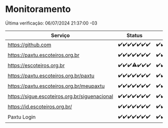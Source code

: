 # Monitoramento

Última verificação: 06/07/2024 21:37:00 -03

|Serviço|Status|Últimas 24h|
|---|---|---|
|https://github.com|<span title="2024-06-30: OK=24">✔️</span><span title="2024-07-01: OK=23">✔️</span><span title="2024-07-02: OK=24">✔️</span><span title="2024-07-03: OK=24">✔️</span><span title="2024-07-04: OK=24">✔️</span><span title="2024-07-05: OK=24">✔️</span><span title="2024-07-06: OK=1">✔️</span>|<span title="05/07/2024 22:51:00 -03 : 200">✔️</span><span title="05/07/2024 23:23:00 -03 : 200">✔️</span><span title="06/07/2024 00:08:00 -03 : 200">✔️</span><span title="06/07/2024 01:08:00 -03 : 200">✔️</span><span title="06/07/2024 02:07:00 -03 : 200">✔️</span><span title="06/07/2024 03:09:00 -03 : 200">✔️</span><span title="06/07/2024 04:06:00 -03 : 200">✔️</span><span title="06/07/2024 05:10:00 -03 : 200">✔️</span><span title="06/07/2024 06:08:00 -03 : 200">✔️</span><span title="06/07/2024 07:06:00 -03 : 200">✔️</span><span title="06/07/2024 08:06:00 -03 : 200">✔️</span><span title="06/07/2024 09:11:00 -03 : 200">✔️</span><span title="06/07/2024 10:07:00 -03 : 200">✔️</span><span title="06/07/2024 11:04:00 -03 : 200">✔️</span><span title="06/07/2024 12:07:00 -03 : 200">✔️</span><span title="06/07/2024 13:07:00 -03 : 200">✔️</span><span title="06/07/2024 14:04:00 -03 : 200">✔️</span><span title="06/07/2024 15:08:00 -03 : 200">✔️</span><span title="06/07/2024 16:03:00 -03 : 200">✔️</span><span title="06/07/2024 17:07:00 -03 : 200">✔️</span><span title="06/07/2024 18:06:00 -03 : 200">✔️</span><span title="06/07/2024 19:06:00 -03 : 200">✔️</span><span title="06/07/2024 20:06:00 -03 : 200">✔️</span><span title="06/07/2024 21:37:00 -03 : 200">✔️</span>|
|https://paxtu.escoteiros.org.br|<span title="2024-06-30: OK=24">✔️</span><span title="2024-07-01: OK=23">✔️</span><span title="2024-07-02: OK=24">✔️</span><span title="2024-07-03: OK=24">✔️</span><span title="2024-07-04: OK=24">✔️</span><span title="2024-07-05: OK=24">✔️</span><span title="2024-07-06: OK=1">✔️</span>|<span title="05/07/2024 22:51:00 -03 : 200">✔️</span><span title="05/07/2024 23:23:00 -03 : 200">✔️</span><span title="06/07/2024 00:08:00 -03 : 200">✔️</span><span title="06/07/2024 01:08:00 -03 : 200">✔️</span><span title="06/07/2024 02:07:00 -03 : 200">✔️</span><span title="06/07/2024 03:09:00 -03 : 200">✔️</span><span title="06/07/2024 04:06:00 -03 : 200">✔️</span><span title="06/07/2024 05:10:00 -03 : 200">✔️</span><span title="06/07/2024 06:08:00 -03 : 200">✔️</span><span title="06/07/2024 07:06:00 -03 : 200">✔️</span><span title="06/07/2024 08:06:00 -03 : 200">✔️</span><span title="06/07/2024 09:11:00 -03 : 200">✔️</span><span title="06/07/2024 10:07:00 -03 : 200">✔️</span><span title="06/07/2024 11:04:00 -03 : 200">✔️</span><span title="06/07/2024 12:07:00 -03 : 200">✔️</span><span title="06/07/2024 13:07:00 -03 : 200">✔️</span><span title="06/07/2024 14:04:00 -03 : 200">✔️</span><span title="06/07/2024 15:08:00 -03 : 200">✔️</span><span title="06/07/2024 16:03:00 -03 : 200">✔️</span><span title="06/07/2024 17:07:00 -03 : 200">✔️</span><span title="06/07/2024 18:06:00 -03 : 200">✔️</span><span title="06/07/2024 19:06:00 -03 : 200">✔️</span><span title="06/07/2024 20:06:00 -03 : 200">✔️</span><span title="06/07/2024 21:37:00 -03 : 200">✔️</span>|
|https://escoteiros.org.br|<span title="2024-06-30: OK=24">✔️</span><span title="2024-07-01: OK=23">✔️</span><span title="2024-07-02: OK=24">✔️</span><span title="2024-07-03: OK=23, Falhas=1">⚠️</span><span title="2024-07-04: OK=24">✔️</span><span title="2024-07-05: OK=24">✔️</span><span title="2024-07-06: OK=1">✔️</span>|<span title="05/07/2024 22:51:00 -03 : 200">✔️</span><span title="05/07/2024 23:23:00 -03 : 200">✔️</span><span title="06/07/2024 00:08:00 -03 : 200">✔️</span><span title="06/07/2024 01:08:00 -03 : 200">✔️</span><span title="06/07/2024 02:07:00 -03 : 200">✔️</span><span title="06/07/2024 03:09:00 -03 : 200">✔️</span><span title="06/07/2024 04:06:00 -03 : 200">✔️</span><span title="06/07/2024 05:10:00 -03 : 200">✔️</span><span title="06/07/2024 06:08:00 -03 : 200">✔️</span><span title="06/07/2024 07:06:00 -03 : 200">✔️</span><span title="06/07/2024 08:06:00 -03 : 200">✔️</span><span title="06/07/2024 09:11:00 -03 : 200">✔️</span><span title="06/07/2024 10:07:00 -03 : 200">✔️</span><span title="06/07/2024 11:04:00 -03 : 200">✔️</span><span title="06/07/2024 12:07:00 -03 : 200">✔️</span><span title="06/07/2024 13:07:00 -03 : 200">✔️</span><span title="06/07/2024 14:04:00 -03 : 200">✔️</span><span title="06/07/2024 15:08:00 -03 : 200">✔️</span><span title="06/07/2024 16:03:00 -03 : 200">✔️</span><span title="06/07/2024 17:07:00 -03 : 200">✔️</span><span title="06/07/2024 18:06:00 -03 : 200">✔️</span><span title="06/07/2024 19:06:00 -03 : 200">✔️</span><span title="06/07/2024 20:06:00 -03 : 200">✔️</span><span title="06/07/2024 21:37:00 -03 : 200">✔️</span>|
|https://paxtu.escoteiros.org.br/paxtu|<span title="2024-06-30: OK=24">✔️</span><span title="2024-07-01: OK=23">✔️</span><span title="2024-07-02: OK=24">✔️</span><span title="2024-07-03: OK=24">✔️</span><span title="2024-07-04: OK=24">✔️</span><span title="2024-07-05: OK=24">✔️</span><span title="2024-07-06: OK=1">✔️</span>|<span title="05/07/2024 22:51:00 -03 : 200">✔️</span><span title="05/07/2024 23:23:00 -03 : 200">✔️</span><span title="06/07/2024 00:08:00 -03 : 200">✔️</span><span title="06/07/2024 01:08:00 -03 : 200">✔️</span><span title="06/07/2024 02:07:00 -03 : 200">✔️</span><span title="06/07/2024 03:09:00 -03 : 200">✔️</span><span title="06/07/2024 04:06:00 -03 : 200">✔️</span><span title="06/07/2024 05:10:00 -03 : 200">✔️</span><span title="06/07/2024 06:08:00 -03 : 200">✔️</span><span title="06/07/2024 07:07:00 -03 : 200">✔️</span><span title="06/07/2024 08:06:00 -03 : 200">✔️</span><span title="06/07/2024 09:11:00 -03 : 200">✔️</span><span title="06/07/2024 10:07:00 -03 : 200">✔️</span><span title="06/07/2024 11:04:00 -03 : 200">✔️</span><span title="06/07/2024 12:07:00 -03 : 200">✔️</span><span title="06/07/2024 13:07:00 -03 : 200">✔️</span><span title="06/07/2024 14:04:00 -03 : 200">✔️</span><span title="06/07/2024 15:08:00 -03 : 200">✔️</span><span title="06/07/2024 16:03:00 -03 : 200">✔️</span><span title="06/07/2024 17:07:00 -03 : 200">✔️</span><span title="06/07/2024 18:06:00 -03 : 200">✔️</span><span title="06/07/2024 19:06:00 -03 : 200">✔️</span><span title="06/07/2024 20:06:00 -03 : 200">✔️</span><span title="06/07/2024 21:37:00 -03 : 200">✔️</span>|
|https://paxtu.escoteiros.org.br/meupaxtu|<span title="2024-06-30: OK=24">✔️</span><span title="2024-07-01: OK=23">✔️</span><span title="2024-07-02: OK=24">✔️</span><span title="2024-07-03: OK=24">✔️</span><span title="2024-07-04: OK=24">✔️</span><span title="2024-07-05: OK=24">✔️</span><span title="2024-07-06: OK=1">✔️</span>|<span title="05/07/2024 22:51:00 -03 : 200">✔️</span><span title="05/07/2024 23:23:00 -03 : 200">✔️</span><span title="06/07/2024 00:08:00 -03 : 200">✔️</span><span title="06/07/2024 01:08:00 -03 : 200">✔️</span><span title="06/07/2024 02:07:00 -03 : 200">✔️</span><span title="06/07/2024 03:09:00 -03 : 200">✔️</span><span title="06/07/2024 04:06:00 -03 : 200">✔️</span><span title="06/07/2024 05:10:00 -03 : 200">✔️</span><span title="06/07/2024 06:08:00 -03 : 200">✔️</span><span title="06/07/2024 07:07:00 -03 : 200">✔️</span><span title="06/07/2024 08:06:00 -03 : 200">✔️</span><span title="06/07/2024 09:11:00 -03 : 200">✔️</span><span title="06/07/2024 10:07:00 -03 : 200">✔️</span><span title="06/07/2024 11:04:00 -03 : 200">✔️</span><span title="06/07/2024 12:07:00 -03 : 200">✔️</span><span title="06/07/2024 13:07:00 -03 : 200">✔️</span><span title="06/07/2024 14:04:00 -03 : 200">✔️</span><span title="06/07/2024 15:08:00 -03 : 200">✔️</span><span title="06/07/2024 16:03:00 -03 : 200">✔️</span><span title="06/07/2024 17:07:00 -03 : 200">✔️</span><span title="06/07/2024 18:06:00 -03 : 200">✔️</span><span title="06/07/2024 19:06:00 -03 : 200">✔️</span><span title="06/07/2024 20:06:00 -03 : 200">✔️</span><span title="06/07/2024 21:37:00 -03 : 200">✔️</span>|
|https://sigue.escoteiros.org.br/siguenacional|<span title="2024-06-30: OK=24">✔️</span><span title="2024-07-01: OK=23">✔️</span><span title="2024-07-02: OK=24">✔️</span><span title="2024-07-03: OK=24">✔️</span><span title="2024-07-04: OK=24">✔️</span><span title="2024-07-05: OK=24">✔️</span><span title="2024-07-06: OK=1">✔️</span>|<span title="05/07/2024 22:51:00 -03 : 200">✔️</span><span title="05/07/2024 23:23:00 -03 : 200">✔️</span><span title="06/07/2024 00:08:00 -03 : 200">✔️</span><span title="06/07/2024 01:08:00 -03 : 200">✔️</span><span title="06/07/2024 02:07:00 -03 : 200">✔️</span><span title="06/07/2024 03:09:00 -03 : 200">✔️</span><span title="06/07/2024 04:06:00 -03 : 200">✔️</span><span title="06/07/2024 05:10:00 -03 : 200">✔️</span><span title="06/07/2024 06:08:00 -03 : 200">✔️</span><span title="06/07/2024 07:07:00 -03 : 200">✔️</span><span title="06/07/2024 08:06:00 -03 : 200">✔️</span><span title="06/07/2024 09:11:00 -03 : 200">✔️</span><span title="06/07/2024 10:07:00 -03 : 200">✔️</span><span title="06/07/2024 11:04:00 -03 : 200">✔️</span><span title="06/07/2024 12:07:00 -03 : 200">✔️</span><span title="06/07/2024 13:07:00 -03 : 200">✔️</span><span title="06/07/2024 14:04:00 -03 : 200">✔️</span><span title="06/07/2024 15:08:00 -03 : 200">✔️</span><span title="06/07/2024 16:03:00 -03 : 200">✔️</span><span title="06/07/2024 17:07:00 -03 : 200">✔️</span><span title="06/07/2024 18:06:00 -03 : 200">✔️</span><span title="06/07/2024 19:06:00 -03 : 200">✔️</span><span title="06/07/2024 20:06:00 -03 : 200">✔️</span><span title="06/07/2024 21:37:00 -03 : 200">✔️</span>|
|https://id.escoteiros.org.br/|<span title="2024-06-30: OK=24">✔️</span><span title="2024-07-01: OK=23">✔️</span><span title="2024-07-02: OK=24">✔️</span><span title="2024-07-03: OK=24">✔️</span><span title="2024-07-04: OK=24">✔️</span><span title="2024-07-05: OK=24">✔️</span><span title="2024-07-06: OK=1">✔️</span>|<span title="05/07/2024 22:51:00 -03 : 200">✔️</span><span title="05/07/2024 23:23:00 -03 : 200">✔️</span><span title="06/07/2024 00:08:00 -03 : 200">✔️</span><span title="06/07/2024 01:08:00 -03 : 200">✔️</span><span title="06/07/2024 02:07:00 -03 : 200">✔️</span><span title="06/07/2024 03:09:00 -03 : 200">✔️</span><span title="06/07/2024 04:06:00 -03 : 200">✔️</span><span title="06/07/2024 05:10:00 -03 : 200">✔️</span><span title="06/07/2024 06:08:00 -03 : 200">✔️</span><span title="06/07/2024 07:07:00 -03 : 200">✔️</span><span title="06/07/2024 08:06:00 -03 : 200">✔️</span><span title="06/07/2024 09:11:00 -03 : 200">✔️</span><span title="06/07/2024 10:07:00 -03 : 200">✔️</span><span title="06/07/2024 11:04:00 -03 : 200">✔️</span><span title="06/07/2024 12:07:00 -03 : 200">✔️</span><span title="06/07/2024 13:07:00 -03 : 200">✔️</span><span title="06/07/2024 14:04:00 -03 : 200">✔️</span><span title="06/07/2024 15:08:00 -03 : 200">✔️</span><span title="06/07/2024 16:03:00 -03 : 200">✔️</span><span title="06/07/2024 17:07:00 -03 : 200">✔️</span><span title="06/07/2024 18:06:00 -03 : 200">✔️</span><span title="06/07/2024 19:06:00 -03 : 200">✔️</span><span title="06/07/2024 20:06:00 -03 : 200">✔️</span><span title="06/07/2024 21:37:00 -03 : 200">✔️</span>|
|Paxtu Login|<span title="2024-06-30: OK=24">✔️</span><span title="2024-07-01: OK=23">✔️</span><span title="2024-07-02: OK=24">✔️</span><span title="2024-07-03: OK=24">✔️</span><span title="2024-07-04: OK=24">✔️</span><span title="2024-07-05: OK=24">✔️</span><span title="2024-07-06: OK=1">✔️</span>|<span title="05/07/2024 22:51:00 -03 : 200">✔️</span><span title="05/07/2024 23:23:00 -03 : 200">✔️</span><span title="06/07/2024 00:08:00 -03 : 200">✔️</span><span title="06/07/2024 01:08:00 -03 : 200">✔️</span><span title="06/07/2024 02:07:00 -03 : 200">✔️</span><span title="06/07/2024 03:09:00 -03 : 200">✔️</span><span title="06/07/2024 04:06:00 -03 : 200">✔️</span><span title="06/07/2024 05:10:00 -03 : 200">✔️</span><span title="06/07/2024 06:08:00 -03 : 200">✔️</span><span title="06/07/2024 07:07:00 -03 : 200">✔️</span><span title="06/07/2024 08:06:00 -03 : 200">✔️</span><span title="06/07/2024 09:11:00 -03 : 200">✔️</span><span title="06/07/2024 10:07:00 -03 : 200">✔️</span><span title="06/07/2024 11:04:00 -03 : 200">✔️</span><span title="06/07/2024 12:07:00 -03 : 200">✔️</span><span title="06/07/2024 13:07:00 -03 : 200">✔️</span><span title="06/07/2024 14:04:00 -03 : 200">✔️</span><span title="06/07/2024 15:08:00 -03 : 200">✔️</span><span title="06/07/2024 16:03:00 -03 : 200">✔️</span><span title="06/07/2024 17:07:00 -03 : 200">✔️</span><span title="06/07/2024 18:06:00 -03 : 200">✔️</span><span title="06/07/2024 19:06:00 -03 : 200">✔️</span><span title="06/07/2024 20:06:00 -03 : 200">✔️</span><span title="06/07/2024 21:37:00 -03 : 200">✔️</span>|

